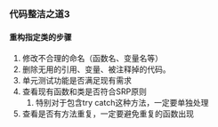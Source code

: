 ### 代码整洁之道3 ###
#### 重构指定类的步骤 ####
1. 修改不合理的命名（函数名、变量名等）
2. 删除无用的引用、变量、被注释掉的代码。
3. 单元测试功能是否满足现有需求
4. 查看现有函数和类是否符合SRP原则
	1. 特别对于包含try catch这种方法，一定要单独处理
5. 查看是否有方法重复，一定要避免重复的函数出现